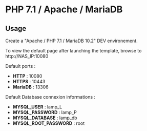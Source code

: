 PHP 7.1 / Apache / MariaDB
=========

## Usage
Create a "Apache / PHP 7.1 / MariaDB 10.2" DEV environement.

To view the default page after launching the template, browse to http://NAS_IP:10080

Default ports :
 - **HTTP** : 10080
 - **HTTPS** : 10443
 - **MariaDB** : 13306

 Default Database connexion informations :
 - **MYSQL_USER** : lamp_L
 - **MYSQL_PASSWORD** : lamp_P
 - **MYSQL_DATABASE** : lamp_db
 - **MYSQL_ROOT_PASSWORD** : root